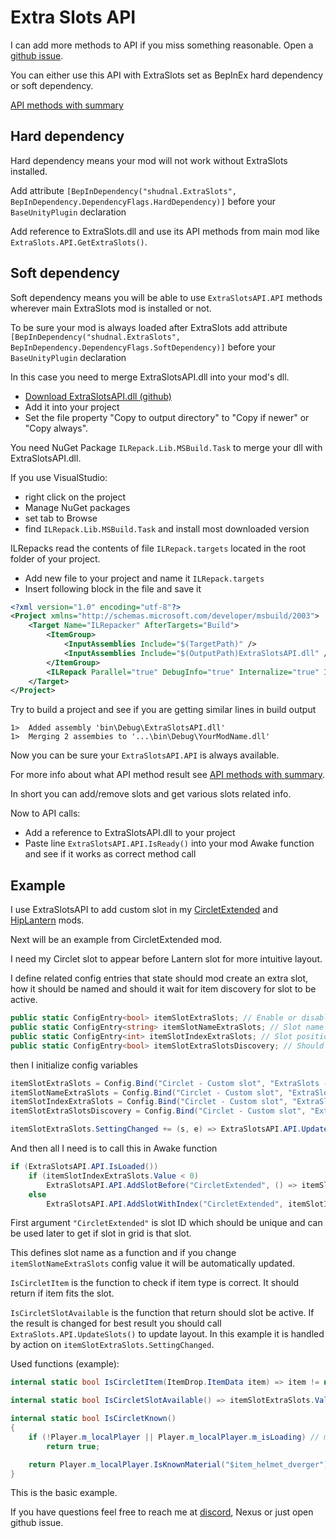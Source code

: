 # Extra Slots API

I can add more methods to API if you miss something reasonable. Open a [github issue](https://github.com/shudnal/ExtraSlotsAPI/issues).

You can either use this API with ExtraSlots set as BepInEx hard dependency or soft dependency.

[API methods with summary](https://github.com/shudnal/ExtraSlots/blob/master/API/API.cs)

## Hard dependency

Hard dependency means your mod will not work without ExtraSlots installed.

Add attribute
```[BepInDependency("shudnal.ExtraSlots", BepInDependency.DependencyFlags.HardDependency)]```
before your `BaseUnityPlugin` declaration

Add reference to ExtraSlots.dll and use its API methods from main mod like `ExtraSlots.API.GetExtraSlots()`.

## Soft dependency

Soft dependency means you will be able to use `ExtraSlotsAPI.API` methods wherever main ExtraSlots mod is installed or not.

To be sure your mod is always loaded after ExtraSlots add attribute
```[BepInDependency("shudnal.ExtraSlots", BepInDependency.DependencyFlags.SoftDependency)]```
before your `BaseUnityPlugin` declaration

In this case you need to merge ExtraSlotsAPI.dll into your mod's dll.

* [Download ExtraSlotsAPI.dll (github)](https://github.com/shudnal/ExtraSlots/releases/download/ExtraSlotsAPI/ExtraSlotsAPI.dll)
* Add it into your project
* Set the file property "Copy to output directory" to "Copy if newer" or "Copy always".

You need NuGet Package `ILRepack.Lib.MSBuild.Task` to merge your dll with ExtraSlotsAPI.dll.

If you use VisualStudio:
* right click on the project
* Manage NuGet packages
* set tab to Browse
* find `ILRepack.Lib.MSBuild.Task` and install most downloaded version

ILRepacks read the contents of file `ILRepack.targets` located in the root folder of your project.

* Add new file to your project and name it `ILRepack.targets`
* Insert following block in the file and save it
```xml
<?xml version="1.0" encoding="utf-8"?>
<Project xmlns="http://schemas.microsoft.com/developer/msbuild/2003">
	<Target Name="ILRepacker" AfterTargets="Build">
		<ItemGroup>
			<InputAssemblies Include="$(TargetPath)" />
			<InputAssemblies Include="$(OutputPath)ExtraSlotsAPI.dll" />
		</ItemGroup>
		<ILRepack Parallel="true" DebugInfo="true" Internalize="true" InputAssemblies="@(InputAssemblies)" OutputFile="$(TargetPath)" TargetKind="SameAsPrimaryAssembly" LibraryPath="$(OutputPath)" />
	</Target>
</Project>
```

Try to build a project and see if you are getting similar lines in build output
```
1>  Added assembly 'bin\Debug\ExtraSlotsAPI.dll'
1>  Merging 2 assembies to '...\bin\Debug\YourModName.dll'
```

Now you can be sure your `ExtraSlotsAPI.API` is always available.

For more info about what API method result see [API methods with summary](https://github.com/shudnal/ExtraSlots/blob/master/API/API.cs).

In short you can add/remove slots and get various slots related info.

Now to API calls:
* Add a reference to ExtraSlotsAPI.dll to your project
* Paste line `ExtraSlotsAPI.API.IsReady()` into your mod Awake function and see if it works as correct method call

## Example

I use ExtraSlotsAPI to add custom slot in my [CircletExtended](https://github.com/shudnal/CircletExtended) and [HipLantern](https://thunderstore.io/c/valheim/p/shudnal/HipLantern/) mods.

Next will be an example from CircletExtended mod.

I need my Circlet slot to appear before Lantern slot for more intuitive layout.

I define related config entries that state should mod create an extra slot, how it should be named and should it wait for item discovery for slot to be active.
```c#
public static ConfigEntry<bool> itemSlotExtraSlots; // Enable or disable slot entirely
public static ConfigEntry<string> itemSlotNameExtraSlots; // Slot name (any string)
public static ConfigEntry<int> itemSlotIndexExtraSlots; // Slot position in layout
public static ConfigEntry<bool> itemSlotExtraSlotsDiscovery; // Should slot be active only after circlet discovery
```
then I initialize config variables
```c#
itemSlotExtraSlots = Config.Bind("Circlet - Custom slot", "ExtraSlots - Create slot", true, "Create custom equipment slot with ExtraSlots.");
itemSlotNameExtraSlots = Config.Bind("Circlet - Custom slot", "ExtraSlots - Slot name", "Circlet", "Custom equipment slot name.");
itemSlotIndexExtraSlots = Config.Bind("Circlet - Custom slot", "ExtraSlots - Slot index", -1, "Slot index (position). Game restart is required to apply changes.");
itemSlotExtraSlotsDiscovery = Config.Bind("Circlet - Custom slot", "ExtraSlots - Available after discovery", true, "If enabled - slot will be active only if you know circlet item.");

itemSlotExtraSlots.SettingChanged += (s, e) => ExtraSlotsAPI.API.UpdateSlots(); // After enabling/disabling slot call a method to update slots layout
```
And then all I need is to call this in Awake function
```c#
if (ExtraSlotsAPI.API.IsLoaded())
    if (itemSlotIndexExtraSlots.Value < 0)
        ExtraSlotsAPI.API.AddSlotBefore("CircletExtended", () => itemSlotNameExtraSlots.Value, item => IsCircletItem(item), () => IsCircletSlotAvailable(), "HipLantern");
    else
        ExtraSlotsAPI.API.AddSlotWithIndex("CircletExtended", itemSlotIndexExtraSlots.Value, () => itemSlotNameExtraSlots.Value, item => IsCircletItem(item), () => IsCircletSlotAvailable());
```
First argument `"CircletExtended"` is slot ID which should be unique and can be used later to get if slot in grid is that slot.

This defines slot name as a function and if you change `itemSlotNameExtraSlots` config value it will be automatically updated.

`IsCircletItem` is the function to check if item type is correct. It should return if item fits the slot.

`IsCircletSlotAvailable` is the function that return should slot be active. If the result is changed for best result you should call `ExtraSlots.API.UpdateSlots()` to update layout. In this example it is handled by action on `itemSlotExtraSlots.SettingChanged`.

Used functions (example):
```c#
internal static bool IsCircletItem(ItemDrop.ItemData item) => item != null && item.m_shared.m_itemType == ItemDrop.ItemData.ItemType.Helmet; // There could be more intricate logic

internal static bool IsCircletSlotAvailable() => itemSlotExtraSlots.Value && (!itemSlotExtraSlotsDiscovery.Value || IsCircletKnown());

internal static bool IsCircletKnown()
{
    if (!Player.m_localPlayer || Player.m_localPlayer.m_isLoading) // m_isLoading check is recommended to properly load inventory layout without item to be moved to other slot, even if only temporarily.
        return true;

    return Player.m_localPlayer.IsKnownMaterial("$item_helmet_dverger"); // There could be more intricate logic
}
```

This is the basic example.

If you have questions feel free to reach me at [discord](https://discord.com/users/shudnal), Nexus or just open github issue.